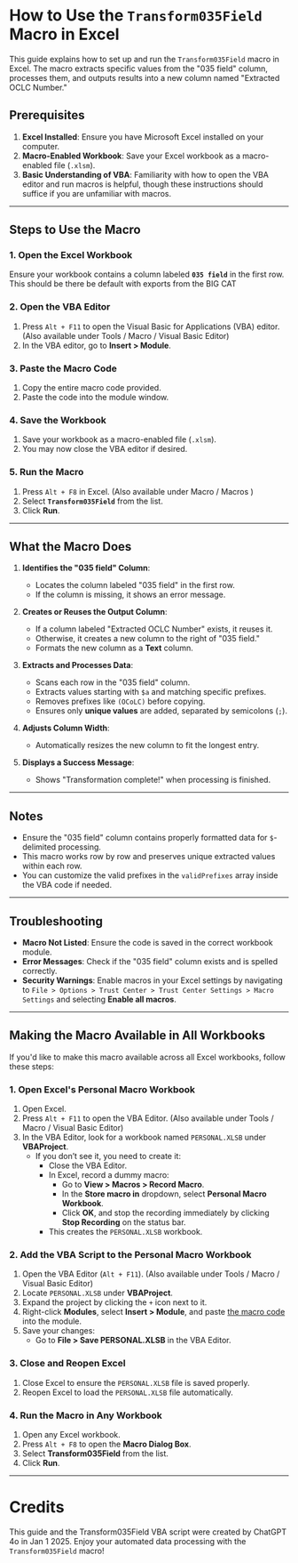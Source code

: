 # How to Use the `Transform035Field` Macro in Excel

This guide explains how to set up and run the `Transform035Field` macro in Excel. The macro extracts specific values from the "035 field" column, processes them, and outputs results into a new column named "Extracted OCLC Number."

## Prerequisites

1. **Excel Installed**: Ensure you have Microsoft Excel installed on your computer.
2. **Macro-Enabled Workbook**: Save your Excel workbook as a macro-enabled file (`.xlsm`).
3. **Basic Understanding of VBA**: Familiarity with how to open the VBA editor and run macros is helpful, though these instructions should suffice if you are unfamiliar with macros.

---

## Steps to Use the Macro

### 1. Open the Excel Workbook
Ensure your workbook contains a column labeled **`035 field`** in the first row. This should be there be default with exports from the BIG CAT

### 2. Open the VBA Editor
1. Press `Alt + F11` to open the Visual Basic for Applications (VBA) editor. (Also available under Tools / Macro / Visual Basic Editor)
2. In the VBA editor, go to **Insert > Module**.

### 3. Paste the Macro Code
1. Copy the entire macro code provided.
2. Paste the code into the module window.

### 4. Save the Workbook
1. Save your workbook as a macro-enabled file (`.xlsm`).
2. You may now close the VBA editor if desired.

### 5. Run the Macro
1. Press `Alt + F8` in Excel. (Also available under Macro / Macros )
2. Select **`Transform035Field`** from the list.
3. Click **Run**.

---

## What the Macro Does

1. **Identifies the "035 field" Column**:
   - Locates the column labeled "035 field" in the first row.
   - If the column is missing, it shows an error message.

2. **Creates or Reuses the Output Column**:
   - If a column labeled "Extracted OCLC Number" exists, it reuses it.
   - Otherwise, it creates a new column to the right of "035 field."
   - Formats the new column as a **Text** column.

3. **Extracts and Processes Data**:
   - Scans each row in the "035 field" column.
   - Extracts values starting with `$a` and matching specific prefixes.
   - Removes prefixes like `(OCoLC)` before copying.
   - Ensures only **unique values** are added, separated by semicolons (`;`).

4. **Adjusts Column Width**:
   - Automatically resizes the new column to fit the longest entry.

5. **Displays a Success Message**:
   - Shows "Transformation complete!" when processing is finished.

---

## Notes

- Ensure the "035 field" column contains properly formatted data for `$`-delimited processing.
- This macro works row by row and preserves unique extracted values within each row.
- You can customize the valid prefixes in the `validPrefixes` array inside the VBA code if needed.

---

## Troubleshooting

- **Macro Not Listed**: Ensure the code is saved in the correct workbook module.
- **Error Messages**: Check if the "035 field" column exists and is spelled correctly.
- **Security Warnings**: Enable macros in your Excel settings by navigating to `File > Options > Trust Center > Trust Center Settings > Macro Settings` and selecting **Enable all macros**.

---

## Making the Macro Available in All Workbooks

If you'd like to make this macro available across all Excel workbooks, follow these steps:

### 1. Open Excel's Personal Macro Workbook
1. Open Excel.
2. Press `Alt + F11` to open the VBA Editor. (Also available under Tools / Macro / Visual Basic Editor)
3. In the VBA Editor, look for a workbook named `PERSONAL.XLSB` under **VBAProject**.
   - If you don’t see it, you need to create it:
     - Close the VBA Editor.
     - In Excel, record a dummy macro:
       - Go to **View > Macros > Record Macro**.
       - In the **Store macro in** dropdown, select **Personal Macro Workbook**.
       - Click **OK**, and stop the recording immediately by clicking **Stop Recording** on the status bar.
     - This creates the `PERSONAL.XLSB` workbook.

### 2. Add the VBA Script to the Personal Macro Workbook
1. Open the VBA Editor (`Alt + F11`). (Also available under Tools / Macro / Visual Basic Editor)
2. Locate `PERSONAL.XLSB` under **VBAProject**.
3. Expand the project by clicking the `+` icon next to it.
4. Right-click **Modules**, select **Insert > Module**, and paste [the macro code](https://github.com/samato88/VBATransform035/blob/main/Transform035Field.bas) into the module.
5. Save your changes:
   - Go to **File > Save PERSONAL.XLSB** in the VBA Editor.

### 3. Close and Reopen Excel
1. Close Excel to ensure the `PERSONAL.XLSB` file is saved properly.
2. Reopen Excel to load the `PERSONAL.XLSB` file automatically.

### 4. Run the Macro in Any Workbook
1. Open any Excel workbook.
2. Press `Alt + F8` to open the **Macro Dialog Box**.
3. Select **Transform035Field** from the list.
4. Click **Run**.

---
# Credits

This guide and the Transform035Field VBA script were created by ChatGPT 4o in Jan 1 2025. 
Enjoy your automated data processing with the `Transform035Field` macro!